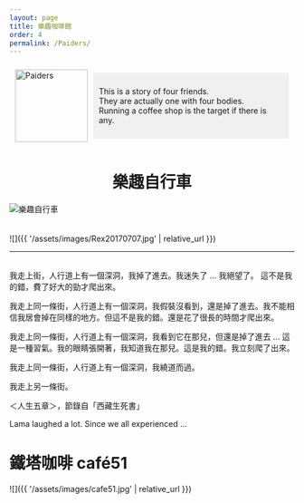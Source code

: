 ```yaml
---
layout: page
title: 樂趣咖啡館
order: 4
permalink: /Paiders/
---
```

<!-- Copilot: html 圖旁邊文字方塊 -->
<div style="display: flex; align-items: center; padding: 10px;">
  <img src="{{ '/assets/images/Paiders.png' | relative_url }}" alt="Paiders" style="float: left; margin-right: 10px;" width="128" height="128">
  <div style="background-color: #f0f0f0; padding: 10px;">
    <!-- 這是圖片旁邊的文字方塊，可以放任何內容。你可以透過 `margin-right` 設定圖片與文字之間的間距。-->
    <p>This is a story of four friends.<br>They are actually one with four bodies.<br>Running a coffee shop is the target if there is any.</p>
  </div>
</div>
<h1 style="text-align: center;">樂趣自行車</h1>
<img src="{{ '/assets/images/樂趣自行車.png' | relative_url }}" alt="樂趣自行車" style="display: block; margin: 0 auto;">
<br><br>
![]({{ '/assets/images/Rex20170707.jpg' | relative_url }})

---
<br>
我走上街，人行道上有一個深洞，我掉了進去。我迷失了 … 我絕望了。
這不是我的錯，費了好大的勁才爬出來。

我走上同一條街，人行道上有一個深洞，我假裝沒看到，還是掉了進去。我不能相信我居會掉在同樣的地方。但這不是我的錯。還是花了很長的時間才爬出來。

我走上同一條街，人行道上有一個深洞，我看到它在那兒，但還是掉了進去 … 這是一種習氣。我的眼睛張開著，我知道我在那兒。這是我的錯。我立刻爬了出來。

我走上同一條街，人行道上有一個深洞，我繞道而過。

我走上另一條街。

＜人生五章＞，節錄自「西藏生死書」

Lama laughed a lot. Since we all experienced …

# 鐵塔咖啡 café51
![]({{ '/assets/images/cafe51.jpg' | relative_url }})
